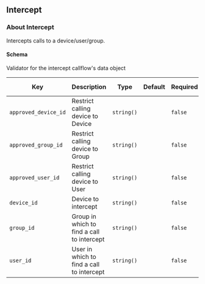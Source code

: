 ## Intercept

### About Intercept

Intercepts calls to a device/user/group.

#### Schema

Validator for the intercept callflow's data object



Key | Description | Type | Default | Required | Support Level
--- | ----------- | ---- | ------- | -------- | -------------
`approved_device_id` | Restrict calling device to Device | `string()` |   | `false` |  
`approved_group_id` | Restrict calling device to Group | `string()` |   | `false` |  
`approved_user_id` | Restrict calling device to User | `string()` |   | `false` |  
`device_id` | Device to intercept | `string()` |   | `false` |  
`group_id` | Group in which to find a call to intercept | `string()` |   | `false` |  
`user_id` | User in which to find a call to intercept | `string()` |   | `false` |  



